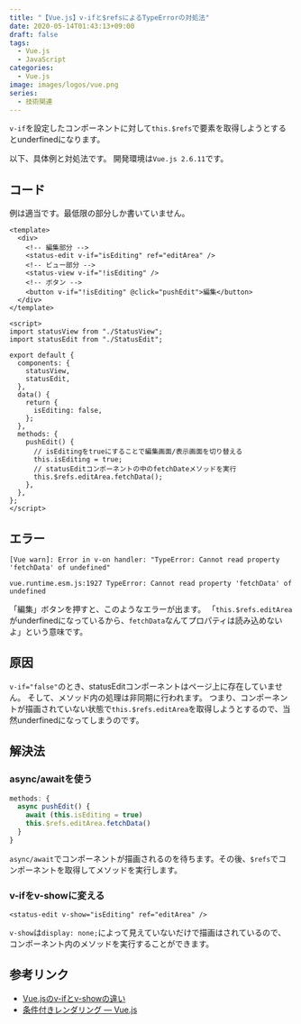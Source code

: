 ```yaml
---
title: "【Vue.js】v-ifと$refsによるTypeErrorの対処法"
date: 2020-05-14T01:43:13+09:00
draft: false
tags:
  - Vue.js
  - JavaScript
categories:
  - Vue.js
image: images/logos/vue.png
series:
  - 技術関連
---
```


`v-if`を設定したコンポーネントに対して`this.$refs`で要素を取得しようとするとunderfinedになります。

以下、具体例と対処法です。
開発環境は`Vue.js 2.6.11`です。

## コード

例は適当です。最低限の部分しか書いていません。

```vue
<template>
  <div>
    <!-- 編集部分 -->
    <status-edit v-if="isEditing" ref="editArea" />
    <!-- ビュー部分 -->
    <status-view v-if="!isEditing" />
    <!-- ボタン -->
    <button v-if="!isEditing" @click="pushEdit">編集</button>
  </div>
</template>

<script>
import statusView from "./StatusView";
import statusEdit from "./StatusEdit";

export default {
  components: {
    statusView,
    statusEdit,
  },
  data() {
    return {
      isEditing: false,
    };
  },
  methods: {
    pushEdit() {
      // isEditingをtrueにすることで編集画面/表示画面を切り替える
      this.isEditing = true;
      // statusEditコンポーネントの中のfetchDateメソッドを実行
      this.$refs.editArea.fetchData();
    },
  },
};
</script>
```

## エラー

```
[Vue warn]: Error in v-on handler: "TypeError: Cannot read property 'fetchData' of undefined"

vue.runtime.esm.js:1927 TypeError: Cannot read property 'fetchData' of undefined
```

「編集」ボタンを押すと、このようなエラーが出ます。
「`this.$refs.editArea`がunderfinedになっているから、`fetchData`なんてプロパティは読み込めないよ」という意味です。

## 原因

`v-if="false"`のとき、statusEditコンポーネントはページ上に存在していません。
そして、メソッド内の処理は非同期に行われます。
つまり、コンポーネントが描画されていない状態で`this.$refs.editArea`を取得しようとするので、当然underfinedになってしまうのです。

## 解決法

### async/awaitを使う

```js
methods: {
  async pushEdit() {
    await (this.isEditing = true)
    this.$refs.editArea.fetchData()
  }
}
```

`async/await`でコンポーネントが描画されるのを待ちます。その後、`$refs`でコンポーネントを取得してメソッドを実行します。

### v-ifをv-showに変える

```vue
<status-edit v-show="isEditing" ref="editArea" />
```

`v-show`は`display: none;`によって見えていないだけで描画はされているので、コンポーネント内のメソッドを実行することができます。

## 参考リンク

- [Vue.jsのv-ifとv-showの違い](https://qiita.com/Aqua_ix/items/61eac355f3c24d7676e1)
- [条件付きレンダリング — Vue.js](https://jp.vuejs.org/v2/guide/conditional.html#v-if-vs-v-show)
